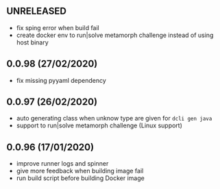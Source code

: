 
## UNRELEASED
* fix sping error when build fail
* create docker env to run|solve metamorph challenge instead of using host binary

## 0.0.98 (27/02/2020)
* fix missing pyyaml dependency

## 0.0.97 (26/02/2020)
* auto generating class when unknow type are given for `dcli gen java`
* support to run|solve metamorph challenge (Linux support)
 
## 0.0.96 (17/01/2020)
* improve runner logs and spinner
* give more feedback when building image fail
* run build script before building Docker image
